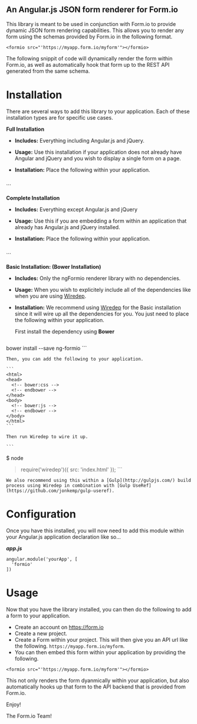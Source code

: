 An Angular.js JSON form renderer for Form.io
--------------------------------------------
This library is meant to be used in conjunction with Form.io to provide dynamic JSON form rendering capabilities. This
allows you to render any form using the schemas provided by Form.io in the following format.

```
<formio src="'https://myapp.form.io/myform'"></formio>
```

The following snippit of code will dynamically render the form within Form.io, as well as automatically hook that form
up to the REST API generated from the same schema.

Installation
===================
There are several ways to add this library to your application. Each of these installation types are for specific use
cases.

**Full Installation**
  - <strong>Includes:</strong> Everything including Angular.js and jQuery.
  - <strong>Usage:</strong> Use this installation if your application does not already have Angular and jQuery and you wish to display a single form on a page.
  - <strong>Installation:</strong>  Place the following within your application.
  
    ```  
<link rel="stylesheet" href="https://rawgit.com/formio/ngFormio/master/dist/formio-full.min.css" />
<script src="https://rawgit.com/formio/ngFormio/master/dist/formio-full.min.js"></script>
    ```
    
**Complete Installation**
  - <strong>Includes:</strong> Everything except Angular.js and jQuery
  - <strong>Usage:</strong> Use this if you are embedding a form within an application that already has Angular.js and jQuery installed.
  - <strong>Installation:</strong> Place the following within your application.
  
    ```
<link rel="stylesheet" href="https://rawgit.com/formio/ngFormio/master/dist/formio-complete.min.css" />
<script src="https://rawgit.com/formio/ngFormio/master/dist/formio-complete.min.js"></script>
    ```
    
**Basic Installation: (Bower Installation)**
  - <strong>Includes:</strong> Only the ngFormio renderer library with no dependencies.
  - <strong>Usage:</strong> When you wish to explicitely include all of the dependencies like when you are using [Wiredep](https://github.com/taptapship/wiredep).
  - <strong>Installation:</strong> We recommend using [Wiredep](https://github.com/taptapship/wiredep) for the Basic installation since it will wire up all the dependencies for you. You just need to place the following within your application.
  
    First install the dependency using <strong>Bower</strong>
    
    ```
bower install --save ng-formio
    ```
    
    Then, you can add the following to your application.
  
    ```
    <html>
    <head>
      <!-- bower:css -->
      <!-- endbower -->
    </head>
    <body>
      <!-- bower:js -->
      <!-- endbower -->
    </body>
    </html>
    ```
    
    Then run Wiredep to wire it up.
    
    ```
$ node
> require('wiredep')({ src: 'index.html' });
    ```
    
    We also recommend using this within a [Gulp](http://gulpjs.com/) build process using Wiredep in combination with [Gulp UseRef](https://github.com/jonkemp/gulp-useref).
    
Configuration
==============
Once you have this installed, you will now need to add this module within your Angular.js application declaration like so...

***app.js***
```
angular.module('yourApp', [
  'formio'
])
```

Usage
====================
Now that you have the library installed, you can then do the following to add a form to your application.

  - Create an account on https://form.io
  - Create a new project.
  - Create a Form within your project. This will then give you an API url like the following. ```https://myapp.form.io/myform```.
  - You can then embed this form within your application by providing the following.
  
  ```<formio src="'https://myapp.form.io/myform'"></formio>```
  
This not only renders the form dyanmically within your application, but also automatically hooks up that form to the API
backend that is provided from Form.io. 

Enjoy!

The Form.io Team!
